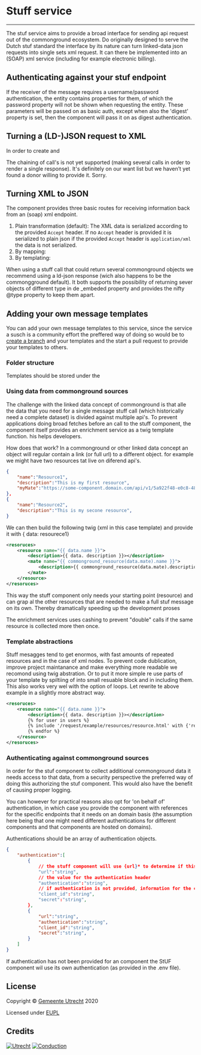 # Stuff service
-------

The stuf service aims to provide a broad interface for sending api request out of the commonground ecosystem. 
Do originally designed to serve the Dutch stuf standard the interface by its nature can turn linked-data json requests into single sets xml request. It can there be implemented into an (SOAP) xml service (including for example electronic billing).

## Authenticating against your stuf endpoint

If the receiver of the message requires a username/password authentication, the entity contains properties for them, of which the password property will not be shown when requesting the entity. These parameters will be passed on as basic auth, except when also the 'digest' property is set, then the component will pass it on as digest authentication.

## Turning a (LD-)JSON request to XML

In order to create and

The chaining of call's is not yet supported (making several calls in order to render a single response). It's definitely on our want list but we haven’t yet found a donor willing to provide it. Sorry. 

## Turning XML to JSON

The component provides three basic routes for receiving information back from an (soap) xml endpoint. 
1.	Plain transformation (default): The XML data is serialized according to the provided `Accept` header. If no `Accept`  header is provided it is serialized to plain json if the provided  `Accept` header is `application/xml` the data is not serialized.
2.	By mapping: 
3.	By templating:

When using a stuff call that could return several commonground objects we recommend using a ld-json response (wich also happens to be the commongground default). It both supports the possibility of returning sever objects of different type in de _embeded property and provides the nifty @type property to keep them apart.  

## Adding your own message templates

You can add your own message templates to this service, since the service a susch is a community effort the preffered way of doing so would be to [create a branch]() and your templates and the start a pull request to provide your templates to others.


### Folder structure 

Templates should be stored under the 

### Using data from commonground sources

The challenge with the linked data concept of commonground is that alle the data that you need for a single message stuff call (which historically need a complete dataset) is divided against multiple api's. To prevent applications doing broad fetches before an call to the stuff component, the component itself provides an enrichment service as a twig template function. his helps developers.

How does that work?
In a commonground or other linked data concept an object will regular contain a link (or full url) to a different object. for example we might have two resources tat live on diferend api's.

```json
{
	"name":"Resource1",
	"description":"This is my first resource",
	"myMate":"https://some-component.domain.com/api/v1/5a922f48-e0c8-48e8-937a-e390867cc847",
},
{
	"name":"Resource2",
	"description":"This is my secone resource",
}
```

We can then build the following twig (xml in this case template) and provide it with { data: resourece1}

```xml
<resoruces>
	<resource name="{{ data.name }}">
		<description>{{ data. description }}></description>
		<mate name="{{ commonground_resource(data.mate).name }}">
			<description>{{ commonground_resource(data.mate).description }}></description>
		</mate>
	</resource>
</resoruces>
```

This way the stuff component only needs your starting point (resource) and can grap al the other resources that are needed to make a full stuf message on its own. Thereby dramatically speeding up the development proses

The enrichment services uses cashing to prevent "double" calls if the same resource is collected more then once.


### Template abstractions

Stuff mesagges tend to get enormos, with fast amounts of repeated resources and in the case of xml nodes. To prevent code dublication, improve project maintanance and make everything more readable we recomond using twig abstration. Or to put it more simple re use parts of your template by spiltiing of into small resuable block and in including them. This also works very wel with the option of loops. Let rewrite te above example in a slightly more abstract way. 

```xml
<resoruces>
	<resource name="{{ data.name }}">
		<description>{{ data. description }}></description>
        {% for user in users %}
        {% include '/request/example/resources/resource.html' with {'resource': commonground_resource(data.mate)} %}
        {% endfor %}
	</resource>
</resoruces>
```

### Authenticating against commonground sources

In order for the stuf component to collect additional commonground data it needs access to that data, from a security perspective the preferred way of doing this authorizing the stuf component. This would also have the benefit of causing proper logging. 

You can however for practical reasons also opt for 'on behalf of' authentication, in which case you provide the component with references for the specific endpoints that it needs on an domain basis (the assumption here being that one might need different authentications for different components and that components are hosted on domains). 

Authentications should be an array of authentication  objects.

```json
{
	"authentication":[
		{
			// the stuff component will use {url}* to determine if this authentication should be used for a component
			"url":"string",
			// the value for the authentication header
			"authentication":"string",
			// if authentication is not provided, information for the creation of a json web token to be set as authentication header
			"client_id":"string",
			"secret":"string",
		},
		{
			"url":"string",
			"authentication":"string",
			"client_id":"string",
			"secret":"string",
		}
	]
}
```

If authentication has not been provided for an component the StUF component wil use its own authentication (as provided in the .env file).

## License

Copyright &copy; [Gemeente Utrecht](https://www.utrecht.nl/)  2020 

Licensed under [EUPL](https://github.com/ConductionNL/trouwencomponent/blob/master/LICENSE.md)

## Credits

[![Utrecht](https://raw.githubusercontent.com/ConductionNL/trouwencomponent/master/resources/logo-utrecht.svg?sanitize=true "Utrecht")](https://www.utrecht.nl/)
[![Conduction](https://raw.githubusercontent.com/ConductionNL/trouwencomponent/master/resources/logo-conduction.svg?sanitize=true "Conduction")](https://www.conduction.nl/)
